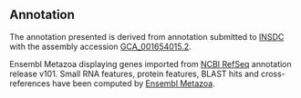 **Annotation**
----------

The annotation presented is derived from annotation submitted to
[INSDC](http://www.insdc.org) with the assembly accession [GCA\_001654015.2](http://www.ebi.ac.uk/ena/data/view/GCA_001654015.2).

Ensembl Metazoa displaying genes imported from [NCBI RefSeq](https://www.ncbi.nlm.nih.gov/genome/annotation_euk/Drosophila_navojoa/101) annotation release v101.
Small RNA features, protein features, BLAST hits and cross-references have been
computed by [Ensembl Metazoa](https://metazoa.ensembl.org/info/genome/annotation/index.html).
